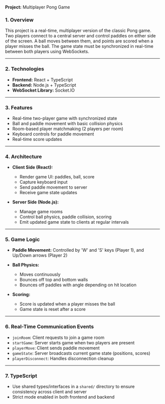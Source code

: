**Project:** Multiplayer Pong Game

### 1. Overview

This project is a real-time, multiplayer version of the classic Pong game. Two players connect to a central server and control paddles on either side of the screen. A ball moves between them, and points are scored when a player misses the ball. The game state must be synchronized in real-time between both players using WebSockets.

---

### 2. Technologies

- **Frontend:** React + TypeScript
- **Backend:** Node.js + TypeScript
- **WebSocket Library:** Socket.IO

---

### 3. Features

- Real-time two-player game with synchronized state
- Ball and paddle movement with basic collision physics
- Room-based player matchmaking (2 players per room)
- Keyboard controls for paddle movement
- Real-time score updates

---

### 4. Architecture

- **Client Side (React):**

  - Render game UI: paddles, ball, score
  - Capture keyboard input
  - Send paddle movement to server
  - Receive game state updates

- **Server Side (Node.js):**

  - Manage game rooms
  - Control ball physics, paddle collision, scoring
  - Emit updated game state to clients at regular intervals

---

### 5. Game Logic

- **Paddle Movement:** Controlled by 'W' and 'S' keys (Player 1), and Up/Down arrows (Player 2)
- **Ball Physics:**

  - Moves continuously
  - Bounces off top and bottom walls
  - Bounces off paddles with angle depending on hit location

- **Scoring:**

  - Score is updated when a player misses the ball
  - Game state is reset after a score

---

### 6. Real-Time Communication Events

- `joinRoom`: Client requests to join a game room
- `startGame`: Server starts game when two players are present
- `playerMove`: Client sends paddle movement
- `gameState`: Server broadcasts current game state (positions, scores)
- `playerDisconnect`: Handles disconnection cleanup

---

### 7. TypeScript

- Use shared types/interfaces in a `shared/` directory to ensure consistency across client and server
- Strict mode enabled in both frontend and backend
